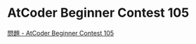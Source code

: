 AtCoder Beginner Contest 105
===

[問題 - AtCoder Beginner Contest 105](https://atcoder.jp/contests/abc105/tasks)
